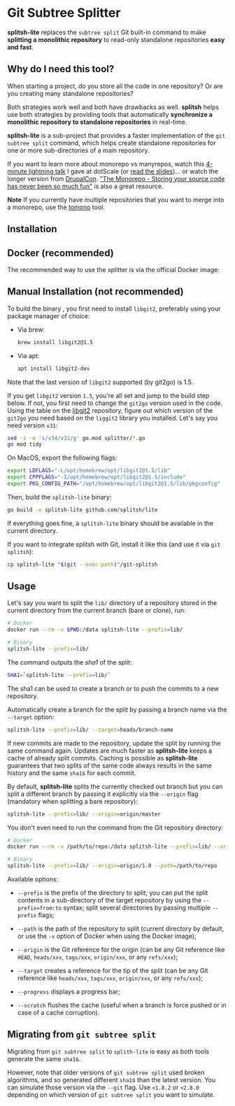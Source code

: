 Git Subtree Splitter
====================

**splitsh-lite** replaces the `subtree split` Git built-in command to make
**splitting a monolithic repository** to read-only standalone repositories
**easy and fast**.

Why do I need this tool?
------------------------

When starting a project, do you store all the code in one repository? Or are
you creating many standalone repositories?

Both strategies work well and both have drawbacks as well. **splitsh** helps
use both strategies by providing tools that automatically **synchronize a
monolithic repository to standalone repositories** in real-time.

**splitsh-lite** is a sub-project that provides a faster implementation of the
`git subtree split` command, which helps create standalone repositories for one
or more sub-directories of a main repository.

If you want to learn more about monorepo vs manyrepos, watch this [4-minute
lightning talk](http://www.thedotpost.com/2016/05/fabien-potencier-monolithic-repositories-vs-many-repositories)
I gave at dotScale
(or [read the slides](https://speakerdeck.com/fabpot/a-monorepo-vs-manyrepos))...
or watch the longer version from
[DrupalCon](https://www.youtube.com/watch?v=4w3-f6Xhvu8).
["The Monorepo - Storing your source code has never been so much fun"](https://speakerdeck.com/garethr/the-monorepo-storing-your-source-code-has-never-been-so-much-fun)
is also a great resource.

**Note** If you currently have multiple repositories that you want to merge into
a monorepo, use the [tomono](https://github.com/unravelin/tomono) tool.

Installation
------------

Docker (recommended)
--------------------

The recommended way to use the splitter is via the official Docker image:

Manual Installation (not recommended)
-------------------------------------

To build the binary , you first need to install `libgit2`, preferably using
your package manager of choice:

* Via brew:

  ```bash
  brew install libgit2@1.5
  ```

* Via apt:

  ```bash
  apt install libgit2-dev
  ```

Note that the last version of `libgit2` supported (by git2go) is 1.5.

If you get `libgit2` version `1.5`, you're all set and jump to the build step
below. If not, you first need to change the `git2go` version used in the code.
Using the table on the
[libgit2](https://github.com/libgit2/git2go#which-go-version-to-use)
repository, figure out which version of the `git2go` you need based on the
`liggit2` library you installed. Let's say you need version `v31`:

```bash
sed -i -e 's/v34/v31/g' go.mod splitter/*.go
go mod tidy
```

On MacOS, export the following flags:

```bash
export LDFLAGS="-L/opt/homebrew/opt/libgit2@1.5/lib"
export CPPFLAGS="-I/opt/homebrew/opt/libgit2@1.5/include"
export PKG_CONFIG_PATH="/opt/homebrew/opt/libgit2@1.5/lib/pkgconfig"
```

Then, build the `splitsh-lite` binary:

```bash
go build -o splitsh-lite github.com/splitsh/lite
```

If everything goes fine, a `splitsh-lite` binary should be available in the
current directory.

If you want to integrate splitsh with Git, install it like this (and use it via
`git splitsh`):

```bash
cp splitsh-lite "$(git --exec-path)"/git-splitsh
```

Usage
-----

Let's say you want to split the `lib/` directory of a repository stored in the
current directory from the current branch (bare or clone), run:

```bash
# Docker
docker run --rm -v $PWD:/data splitsh-lite --prefix=lib/

# Binary
splitsh-lite --prefix=lib/
```

The command outputs the *sha1* of the split:

```bash
SHA1=`splitsh-lite --prefix=lib/`
```

The sha1 can be used to create a branch or to push the commits to a new
repository.

Automatically create a branch for the split by passing a branch name
via the `--target` option:

```bash
splitsh-lite --prefix=lib/ --target=heads/branch-name
```

If new commits are made to the repository, update the split by running the same
command again. Updates are much faster as **splitsh-lite** keeps a cache of
already split commits. Caching is possible as **splitsh-lite** guarantees that
two splits of the same code always results in the same history and the same
`sha1`s for each commit.

By default, **splitsh-lite** splits the currently checked out branch but you can
split a different branch by passing it explicitly via the `--origin` flag
(mandatory when splitting a bare repository):

```bash
splitsh-lite --prefix=lib/ --origin=origin/master
```

You don't even need to run the command from the Git repository directory:

```bash
# Docker
docker run --rm -v /path/to/repo:/data splitsh-lite --prefix=lib/ --origin=origin/1.0

# Binary
splitsh-lite --prefix=lib/ --origin=origin/1.0 --path=/path/to/repo
```

Available options:

 * `--prefix` is the prefix of the directory to split; you can put the split
   contents in a sub-directory of the target repository by using the
   `--prefix=from:to` syntax; split several directories by passing multiple
   `--prefix` flags;

 * `--path` is the path of the repository to split (current directory by
   default, or use the `-v` option of Docker when using the Docker image);

 * `--origin` is the Git reference for the origin (can be any Git reference
   like `HEAD`, `heads/xxx`, `tags/xxx`, `origin/xxx`, or any `refs/xxx`);

 * `--target` creates a reference for the tip of the split (can be any Git
   reference like `heads/xxx`, `tags/xxx`, `origin/xxx`, or any `refs/xxx`);

 * `--progress` displays a progress bar;

 * `--scratch` flushes the cache (useful when a branch is force pushed or in
   case of a cache corruption).

Migrating from `git subtree split`
----------------------------------

Migrating from `git subtree split` to `splith-lite` is easy as both tools
generate the same `sha1`s.

However, note that older versions of `git subtree split` used broken
algorithms, and so generated different `sha1`s than the latest version. You can
simulate those version via the `--git` flag. Use `<1.8.2` or `<2.8.0` depending
on which version of `git subtree split` you want to simulate.
